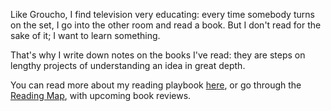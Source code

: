 Like Groucho, I find television very educating: every time somebody turns on the set, I go into the other room and read a book. But I don't read for the sake of it; I want to learn something.

That's why I write down notes on the books I've read: they are steps on lengthy projects of understanding an idea in great depth.

You can read more about my reading playbook [here](/reading-playbook), or go through the [Reading Map](/reading/all), with upcoming book reviews.
